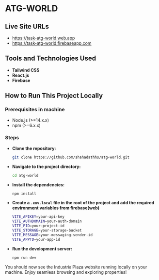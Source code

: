 # ATG-WORLD

## Live Site URLs

- <https://task-atg-world.web.app>
- <https://task-atg-world.firebaseapp.com>

## Tools and Technologies Used

- **Tailwind CSS**
- **React.js**
- **Firebase**

## How to Run This Project Locally

### Prerequisites in machine

- Node.js (>=14.x.x)
- npm (>=6.x.x)

### Steps

- **Clone the repository:**

   ```sh
   git clone https://github.com/shahadathhs/atg-world.git
   ```

- **Navigate to the project directory:**

   ```sh
   cd atg-world
   ```

- **Install the dependencies:**

   ```sh
   npm install
   ```

- **Create a `.env.local` file in the root of the project and add the required environment variables from firebase(web)**

   ```sh
   VITE_APIKEY=your-api-key
   VITE_AUTHDOMAIN=your-auth-domain
   VITE_PID=your-project-id
   VITE_STORAGE=your-storage-bucket
   VITE_MESSAGE=your-messaging-sender-id
   VITE_APPTD=your-app-id
   ```

- **Run the development server:**

   ```sh
   npm run dev
   ```

You should now see the IndustrialPlaza website running locally on your machine. Enjoy seamless browsing and exploring properties!
